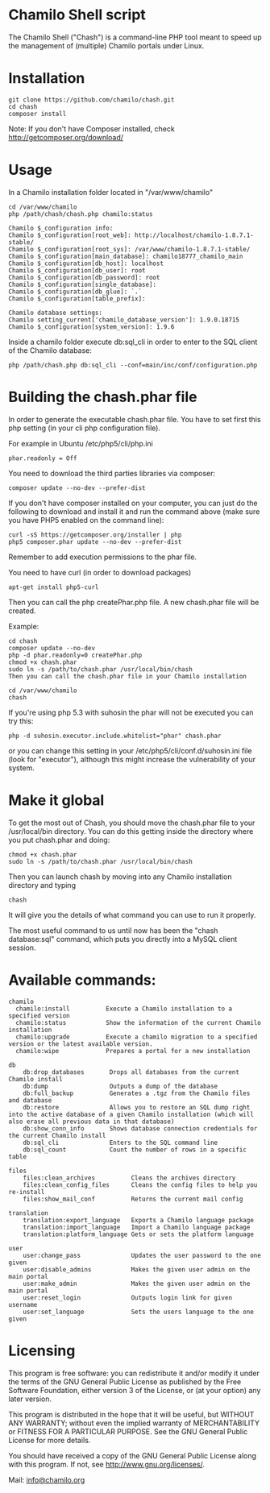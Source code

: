 Chamilo Shell script
====================

The Chamilo Shell ("Chash") is a command-line PHP tool meant to speed up the management of (multiple)
Chamilo portals under Linux.

Installation
====================

    git clone https://github.com/chamilo/chash.git
    cd chash
    composer install

Note: If you don't have Composer installed, check http://getcomposer.org/download/

Usage
====================

In a Chamilo installation folder located in "/var/www/chamilo"

    cd /var/www/chamilo
    php /path/chash/chash.php chamilo:status

    Chamilo $_configuration info:
    Chamilo $_configuration[root_web]: http://localhost/chamilo-1.8.7.1-stable/
    Chamilo $_configuration[root_sys]: /var/www/chamilo-1.8.7.1-stable/
    Chamilo $_configuration[main_database]: chamilo18777_chamilo_main
    Chamilo $_configuration[db_host]: localhost
    Chamilo $_configuration[db_user]: root
    Chamilo $_configuration[db_password]: root
    Chamilo $_configuration[single_database]:
    Chamilo $_configuration[db_glue]: `.`
    Chamilo $_configuration[table_prefix]:

    Chamilo database settings:
    Chamilo setting_current['chamilo_database_version']: 1.9.0.18715
    Chamilo $_configuration[system_version]: 1.9.6


Inside a chamilo folder execute db:sql_cli in order to enter to the SQL client of the Chamilo database:

    php /path/chash.php db:sql_cli --conf=main/inc/conf/configuration.php

Building the chash.phar file
====================

In order to generate the executable chash.phar file. You have to set first this php setting (in your cli php configuration file).

For example in Ubuntu /etc/php5/cli/php.ini

    phar.readonly = Off

You need to download the third parties libraries via composer:

    composer update --no-dev --prefer-dist

If you don't have composer installed on your computer, you can just do the following to download and install it and run the command above (make sure you have PHP5 enabled on the command line):

    curl -sS https://getcomposer.org/installer | php
    php5 composer.phar update --no-dev --prefer-dist

Remember to add execution permissions to the phar file.

You need to have curl (in order to download packages)

    apt-get install php5-curl

Then you can call the php createPhar.php file. A new chash.phar file will be created.

Example:

    cd chash
    composer update --no-dev
    php -d phar.readonly=0 createPhar.php
    chmod +x chash.phar
    sudo ln -s /path/to/chash.phar /usr/local/bin/chash
    Then you can call the chash.phar file in your Chamilo installation

    cd /var/www/chamilo
    chash

If you're using php 5.3 with suhosin the phar will not be executed you can try this:

    php -d suhosin.executor.include.whitelist="phar" chash.phar

or you can change this setting in your /etc/php5/cli/conf.d/suhosin.ini file (look for "executor"), although this might increase the vulnerability of your system.

Make it global
====================

To get the most out of Chash, you should move the chash.phar file to your
/usr/local/bin directory. You can do this getting inside the directory where
you put chash.phar and doing:

    chmod +x chash.phar
    sudo ln -s /path/to/chash.phar /usr/local/bin/chash

Then you can launch chash by moving into any Chamilo installation directory and
typing

    chash

It will give you the details of what command you can use to run it properly.

The most useful command to us until now has been the "chash database:sql" command,
which puts you directly into a MySQL client session.

Available commands:
====================

    chamilo
      chamilo:install          Execute a Chamilo installation to a specified version
      chamilo:status           Show the information of the current Chamilo installation
      chamilo:upgrade          Execute a chamilo migration to a specified version or the latest available version.
      chamilo:wipe             Prepares a portal for a new installation

    db
        db:drop_databases       Drops all databases from the current Chamilo install
        db:dump                 Outputs a dump of the database
        db:full_backup          Generates a .tgz from the Chamilo files and database
        db:restore              Allows you to restore an SQL dump right into the active database of a given Chamilo installation (which will also erase all previous data in that database)
        db:show_conn_info       Shows database connection credentials for the current Chamilo install
        db:sql_cli              Enters to the SQL command line
        db:sql_count            Count the number of rows in a specific table

    files
        files:clean_archives          Cleans the archives directory
        files:clean_config_files      Cleans the config files to help you re-install
        files:show_mail_conf          Returns the current mail config

    translation
        translation:export_language   Exports a Chamilo language package
        translation:import_language   Import a Chamilo language package
        translation:platform_language Gets or sets the platform language

    user
        user:change_pass              Updates the user password to the one given
        user:disable_admins           Makes the given user admin on the main portal
        user:make_admin               Makes the given user admin on the main portal
        user:reset_login              Outputs login link for given username
        user:set_language             Sets the users language to the one given

Licensing
=========

This program is free software: you can redistribute it and/or modify
it under the terms of the GNU General Public License as published by
the Free Software Foundation, either version 3 of the License, or
(at your option) any later version.

This program is distributed in the hope that it will be useful,
but WITHOUT ANY WARRANTY; without even the implied warranty of
MERCHANTABILITY or FITNESS FOR A PARTICULAR PURPOSE.  See the
GNU General Public License for more details.

You should have received a copy of the GNU General Public License
along with this program.  If not, see <http://www.gnu.org/licenses/>.

Mail: info@chamilo.org
